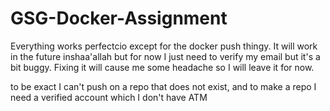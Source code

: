 # GSG-Docker-Assignment

Everything works perfectcio except for the docker push thingy.
It will work in the future inshaa'allah but for now I just need to verify my email but it's a bit buggy. Fixing it will cause me some headache so I will leave it for now.

to be exact I can't push on a repo that does not exist, and to make a repo I need a verified account which I don't have ATM

